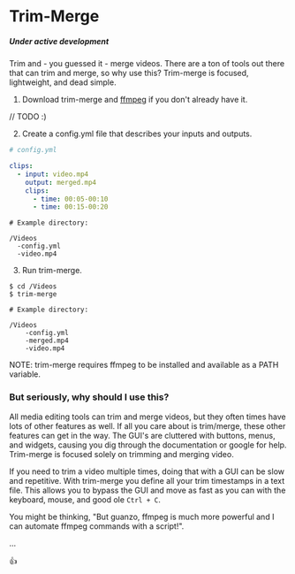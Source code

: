 # Trim-Merge  
##### Under active development

Trim and - you guessed it - merge videos. There are a ton of tools out there that can trim and merge, so why use this? <nobr>Trim-merge</nobr> is focused, lightweight, and dead simple. 

1. Download trim-merge and [ffmpeg](http://www.ffmpeg.org) if you don't already have it.

// TODO :)

2. Create a config.yml file that describes your inputs and outputs.

```yaml
# config.yml

clips:
  - input: video.mp4
    output: merged.mp4
    clips:
      - time: 00:05-00:10
      - time: 00:15-00:20
```

```
# Example directory:

/Videos
  -config.yml
  -video.mp4
```
3. Run trim-merge.

```
$ cd /Videos
$ trim-merge
```


```
# Example directory:

/Videos
    -config.yml
    -merged.mp4
    -video.mp4
```

NOTE: trim-merge requires ffmpeg to be installed and available as a PATH variable.

### But seriously, why should I use this?

All media editing tools can trim and merge videos, but they often times have lots of other features as well. If all you care about is trim/merge, these other features can get in the way. The GUI's are cluttered with buttons, menus, and widgets, causing you dig through the documentation or google for help. Trim-merge is focused solely on trimming and merging video.

If you need to trim a video multiple times, doing that with a GUI can be slow and repetitive. With trim-merge you define all your trim timestamps in a text file. This allows you to bypass the GUI and move as fast as you can with the keyboard, mouse, and good ole ```Ctrl + C```.

You might be thinking, "But guanzo, ffmpeg is much more powerful and I can automate ffmpeg commands with a script!". 

...

:thumbsup: